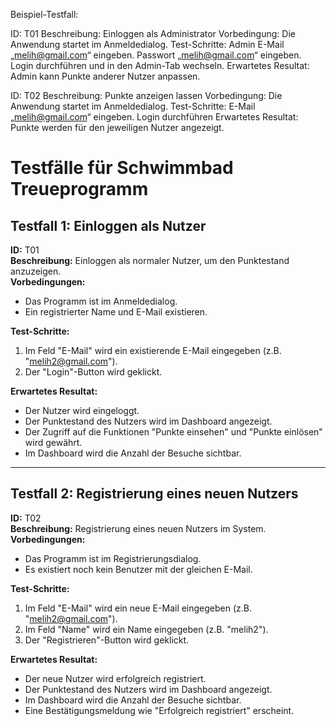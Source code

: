Beispiel-Testfall:

ID: T01
Beschreibung: Einloggen als Administrator
Vorbedingung: Die Anwendung startet im Anmeldedialog.
Test-Schritte:
Admin E-Mail „melih@gmail.com“ eingeben.
Passwort „melih@gmail.com“ eingeben.
Login durchführen und in den Admin-Tab wechseln.
Erwartetes Resultat: Admin kann Punkte anderer Nutzer anpassen.

ID: T02
Beschreibung: Punkte anzeigen lassen
Vorbedingung: Die Anwendung startet im Anmeldedialog.
Test-Schritte:
E-Mail „melih@gmail.com“ eingeben.
Login durchführen
Erwartetes Resultat: Punkte werden für den jeweiligen Nutzer angezeigt.

# Testfälle für Schwimmbad Treueprogramm

## Testfall 1: Einloggen als Nutzer
**ID:** T01  
**Beschreibung:** Einloggen als normaler Nutzer, um den Punktestand anzuzeigen.  
**Vorbedingungen:**  
- Das Programm ist im Anmeldedialog.  
- Ein registrierter Name und E-Mail existieren.

**Test-Schritte:**
1. Im Feld "E-Mail" wird ein existierende E-Mail eingegeben (z.B. "melih2@gmail.com").
2. Der "Login"-Button wird geklickt.

**Erwartetes Resultat:**
- Der Nutzer wird eingeloggt.
- Der Punktestand des Nutzers wird im Dashboard angezeigt.
- Der Zugriff auf die Funktionen "Punkte einsehen" und "Punkte einlösen" wird gewährt.
- Im Dashboard wird die Anzahl der Besuche sichtbar.

---

## Testfall 2: Registrierung eines neuen Nutzers
**ID:** T02  
**Beschreibung:** Registrierung eines neuen Nutzers im System.  
**Vorbedingungen:**  
- Das Programm ist im Registrierungsdialog.  
- Es existiert noch kein Benutzer mit der gleichen E-Mail.

**Test-Schritte:**
1. Im Feld "E-Mail" wird ein neue E-Mail eingegeben (z.B. "melih2@gmail.com").
2. Im Feld "Name" wird ein Name eingegeben (z.B. "melih2").
3. Der "Registrieren"-Button wird geklickt.

**Erwartetes Resultat:**
- Der neue Nutzer wird erfolgreich registriert.
- Der Punktestand des Nutzers wird im Dashboard angezeigt.
- Im Dashboard wird die Anzahl der Besuche sichtbar.
- Eine Bestätigungsmeldung wie "Erfolgreich registriert" erscheint.
